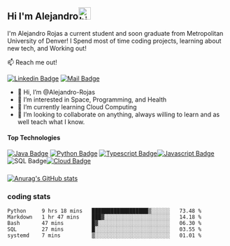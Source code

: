 ## Hi I'm Alejandro<img src="https://user-images.githubusercontent.com/1303154/88677602-1635ba80-d120-11ea-84d8-d263ba5fc3c0.gif" width="28px" alt="hi">

I'm Alejandro Rojas a current student and soon graduate from Metropolitan University of Denver! I Spend most of time coding projects, learning about new tech, and Working out!

:mailbox: Reach me out!

[![Linkedin Badge](https://img.shields.io/badge/-Alejandro_Rojas-0e76a8?style=flat&labelColor=0e76a8&logo=linkedin&logoColor=white)](https://www.linkedin.com/in/alejandro-rojas-77b858161/)  [![Mail Badge](https://img.shields.io/badge/-Email-c0392b?style=flat&labelColor=c0392b&logo=gmail&logoColor=white)](mailto:rojas.alejandro303@gmail.com)

<!-- TODO: Add last video link -->

- 👋 Hi, I’m @Alejandro-Rojas
- 👀 I’m interested in Space, Programming, and Health 
- 🌱 I’m currently learning Cloud Computing
- 💞️ I’m looking to collaborate on anything, always willing to learn and as well teach what I know.


#### Top Technologies

<!-- TODO: Make technologies links takes you to repositories -->

[![Java Badge](https://img.shields.io/badge/-Java-red?style=for-the-badge&labelColor=black&logo=Java&logoColor=)](#) [![Python Badge](https://img.shields.io/badge/-Python-F0DB4F?style=for-the-badge&labelColor=black&logo=Python&logoColor=)](#) [![Typescript Badge](https://img.shields.io/badge/-Golang-007acc?style=for-the-badge&labelColor=black&logo=Go&logoColor=007acc)](#)[![Javascript Badge](https://img.shields.io/badge/-Javascript-F0DB4F?style=for-the-badge&labelColor=black&logo=javascript&logoColor=F0DB4F)](#) ![SQL Badge](https://img.shields.io/badge/-SQL-blue?style=for-the-badge&labelColor=black&logo=mysql&logoColor=blue)[![Cloud Badge](https://img.shields.io/badge/-Cloud_Computing-orange?style=for-the-badge&labelColor=black&logo=amazon&logoColor=)](#)


###
[![Anurag's GitHub stats](https://github-readme-stats.vercel.app/api?username=Alejandro-Rojas&hide=contribs,prs&theme=tokyonight)](https://github.com/anuraghazra/github-readme-stats)

### coding stats


<!--START_SECTION:waka-->
```text
Python     9 hrs 18 mins   ██████████████████▒░░░░░░   73.48 % 
Markdown   1 hr 47 mins    ███▓░░░░░░░░░░░░░░░░░░░░░   14.18 % 
Bash       47 mins         █▓░░░░░░░░░░░░░░░░░░░░░░░   06.30 % 
SQL        27 mins         █░░░░░░░░░░░░░░░░░░░░░░░░   03.55 % 
systemd    7 mins          ▒░░░░░░░░░░░░░░░░░░░░░░░░   01.01 % 
```
<!--END_SECTION:waka-->


<!---
Alejandro-Rojas/Alejandro-Rojas is a ✨ special ✨ repository because its `README.md` (this file) appears on your GitHub profile.
You can click the Preview link to take a look at your changes.
--->









